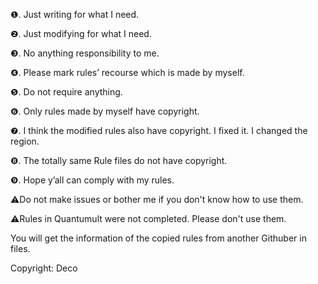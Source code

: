 ❶. Just writing for what I need.

❷. Just modifying for what I need.

❸. No anything responsibility to me.

❹. Please mark rules’ recourse which is made by myself.

❺. Do not require anything.

❻. Only rules made by myself have copyright.

❼. I think the modified rules also have copyright. I fixed it. I changed the region.

❽. The totally same Rule files do not have copyright.

❾. Hope y’all can comply with my rules.

⚠️Do not make issues or bother me if you don't know how to use them.

⚠️Rules in Quantumult were not completed. Please don't use them.

You will get the information of the copied rules from another Githuber in files.
        
Copyright: Deco